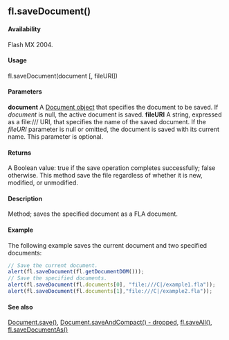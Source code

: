 ## fl.saveDocument()

#### Availability

Flash MX 2004.

#### Usage

fl.saveDocument(document \[, fileURI\])

#### Parameters

**document** A [Document object](../Document_object/Document_summary.md) that specifies the document to be saved. If *document* is null, the active document is saved.
**fileURI** A string, expressed as a file:/// URI, that specifies the name of the saved document. If the *fileURI* parameter is null or omitted, the document is saved with its current name. This parameter is optional.

#### Returns

A Boolean value: true if the save operation completes successfully; false otherwise. This method save the file regardless of whether it is new, modified, or unmodified.

#### Description

Method; saves the specified document as a FLA document.

#### Example

The following example saves the current document and two specified documents:

```javascript
// Save the current document.
alert(fl.saveDocument(fl.getDocumentDOM()));
// Save the specified documents.
alert(fl.saveDocument(fl.documents[0], "file:///C|/example1.fla"));
alert(fl.saveDocument(fl.documents[1],"file:///C|/example2.fla"));
```

#### See also

[Document.save()](../Document_object/Document370.md), [Document.saveAndCompact() - dropped](../Document_object/Document380.md), [fl.saveAll()](../flash_object_(fl)/fl63.md), [fl.saveDocumentAs()](../flash_object_(fl)/fl65.md)
